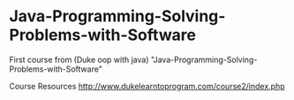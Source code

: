 # Java-Programming-Solving-Problems-with-Software
First course from (Duke oop with java) "Java-Programming-Solving-Problems-with-Software"

Course Resources
http://www.dukelearntoprogram.com/course2/index.php

